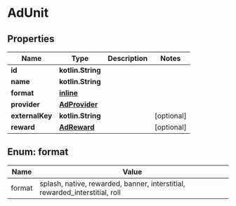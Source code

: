 
# AdUnit

## Properties
Name | Type | Description | Notes
------------ | ------------- | ------------- | -------------
**id** | **kotlin.String** |  | 
**name** | **kotlin.String** |  | 
**format** | [**inline**](#Format) |  | 
**provider** | [**AdProvider**](AdProvider.md) |  | 
**externalKey** | **kotlin.String** |  |  [optional]
**reward** | [**AdReward**](AdReward.md) |  |  [optional]


<a name="Format"></a>
## Enum: format
Name | Value
---- | -----
format | splash, native, rewarded, banner, interstitial, rewarded_interstitial, roll



